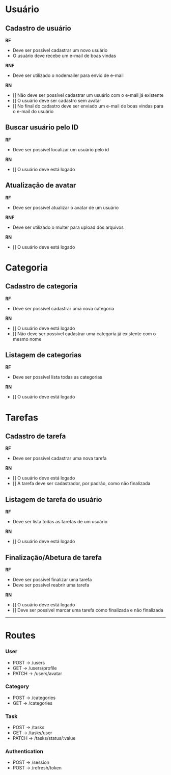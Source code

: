 # Usuário

## Cadastro de usuário
**RF**
  * Deve ser possível cadastrar um novo usuário
  * O usuário deve recebe um e-mail de boas vindas

**RNF**
  * Deve ser utilizado o nodemailer para envio de e-mail

**RN**
  * [] Não deve ser possível cadastrar um usuário com o e-mail já existente
  * [] O usuário deve ser cadastro sem avatar
  * [] No final do cadastro deve ser enviado um e-mail de boas vindas para o e-mail do usuário

## Buscar usuário pelo ID
**RF**
  * Deve ser possivel localizar um usuário pelo id 

**RN**
  * [] O usuário deve está logado

## Atualização de avatar
**RF**
  * Deve ser possível atualizar o avatar de um usuário

**RNF**
  * Deve ser utilizado o multer para upload dos arquivos

**RN**
  * [] O usuário deve está logado

# Categoria

## Cadastro de categoria
**RF**
  * Deve ser possível cadastrar uma nova categoria

**RN**
  * [] O usuário deve está logado
  * [] Não deve ser possivel cadastrar uma categoria já existente com o mesmo nome
  
## Listagem de categorias
**RF**
  * Deve ser possível lista todas as categorias

**RN**
  * [] O usuário deve está logado

# Tarefas

## Cadastro de tarefa
**RF**
  * Deve ser possível cadastrar uma nova tarefa

**RN**
  * [] O usuário deve está logado
  * [] A tarefa deve ser cadastrador, por padrão, como não finalizada

## Listagem de tarefa do usuário
**RF**
  * Deve ser lista todas as tarefas de um usuário

**RN**
  * [] O usuário deve está logado

## Finalização/Abetura de tarefa
**RF**
  * Deve ser possível finalizar uma tarefa
  * Deve ser possível reabrir uma tarefa

**RN**
  * [] O usuário deve está logado
  * [] Deve ser possivel marcar uma tarefa como finalizada e não finalizada

---

# Routes

### User
* POST -> /users
* GET -> /users/profile
* PATCH -> /users/avatar

### Category
* POST -> /categories
* GET -> /categories

### Task
* POST -> /tasks
* GET -> /tasks/user
* PATCH -> /tasks/status/:value

### Authentication
* POST -> /session
* POST -> /refresh/token